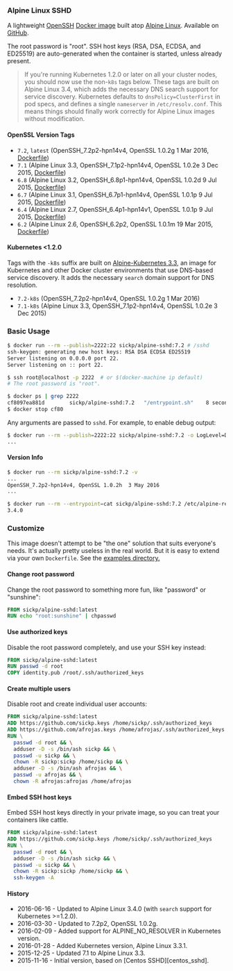 ### Alpine Linux SSHD

A lightweight [OpenSSH][openssh] [Docker image][dockerhub_project] built atop [Alpine Linux][alpine_linux]. Available on [GitHub][github_project].

The root password is "root". SSH host keys (RSA, DSA, ECDSA, and ED25519) are auto-generated when the container is started, unless already present.

> If you're running Kubernetes 1.2.0 or later on all your cluster nodes, you should now use the non-`k8s` tags below. These tags are built on Alpine Linux 3.4, which adds the necessary DNS search support for service discovery. Kubernetes defaults to `dnsPolicy=ClusterFirst` in pod specs, and defines a single `nameserver` in `/etc/resolv.conf`. This means things should finally work correctly for Alpine Linux images without modification.

#### OpenSSL Version Tags

- `7.2`, `latest` (OpenSSH_7.2p2-hpn14v4, OpenSSL 1.0.2g  1 Mar 2016, [Dockerfile][dockerfile_7_2])
- `7.1` (Alpine Linux 3.3, OpenSSH_7.1p2-hpn14v4, OpenSSL 1.0.2e 3 Dec 2015, [Dockerfile][dockerfile_7_1])
- `6.8` (Alpine Linux 3.2, OpenSSH_6.8p1-hpn14v4, OpenSSL 1.0.2d 9 Jul 2015, [Dockerfile][dockerfile_6_8])
- `6.7` (Alpine Linux 3.1, OpenSSH_6.7p1-hpn14v4, OpenSSL 1.0.1p 9 Jul 2015, [Dockerfile][dockerfile_6_7])
- `6.4` (Alpine Linux 2.7, OpenSSH_6.4p1-hpn14v1, OpenSSL 1.0.1p 9 Jul 2015, [Dockerfile][dockerfile_6_4])
- `6.2` (Alpine Linux 2.6, OpenSSH_6.2p2, OpenSSL 1.0.1m 19 Mar 2015, [Dockerfile][dockerfile_6_2])

#### Kubernetes <1.2.0

Tags with the `-k8s` suffix are built on [Alpine-Kubernetes 3.3][alpine_kubernetes], an image for Kubernetes and other Docker cluster environments that use DNS-based service discovery. It adds the necessary `search` domain support for DNS resolution.

- `7.2-k8s` (OpenSSH_7.2p2-hpn14v4, OpenSSL 1.0.2g  1 Mar 2016)
- `7.1-k8s` (Alpine Linux 3.3, OpenSSH_7.1p2-hpn14v4, OpenSSL 1.0.2e 3 Dec 2015)

### Basic Usage

```bash
$ docker run --rm --publish=2222:22 sickp/alpine-sshd:7.2 # /sshd
ssh-keygen: generating new host keys: RSA DSA ECDSA ED25519
Server listening on 0.0.0.0 port 22.
Server listening on :: port 22.

$ ssh root@localhost -p 2222  # or $(docker-machine ip default)
# The root password is "root".

$ docker ps | grep 2222
cf8097ea881d        sickp/alpine-sshd:7.2   "/entrypoint.sh"    8 seconds ago       Up 4 seconds        0.0.0.0:2222->22/tcp   stoic_ptolemy
$ docker stop cf80
```

Any arguments are passed to `sshd`. For example, to enable debug output:

```bash
$ docker run --rm --publish=2222:22 sickp/alpine-sshd:7.2 -o LogLevel=DEBUG
...
```

#### Version Info

```bash
$ docker run --rm sickp/alpine-sshd:7.2 -v
...
OpenSSH_7.2p2-hpn14v4, OpenSSL 1.0.2h  3 May 2016
...

$ docker run --rm --entrypoint=cat sickp/alpine-sshd:7.2 /etc/alpine-release
3.4.0
```

### Customize

This image doesn't attempt to be "the one" solution that suits everyone's needs. It's actually pretty useless in the real world. But it is easy to extend via your own `Dockerfile`. See the [examples directory.][examples]

#### Change root password

Change the root password to something more fun, like "password" or "sunshine":

```dockerfile
FROM sickp/alpine-sshd:latest
RUN echo "root:sunshine" | chpasswd
```

#### Use authorized keys

Disable the root password completely, and use your SSH key instead:

```dockerfile
FROM sickp/alpine-sshd:latest
RUN passwd -d root
COPY identity.pub /root/.ssh/authorized_keys
```

#### Create multiple users

Disable root and create individual user accounts:

```dockerfile
FROM sickp/alpine-sshd:latest
ADD https://github.com/sickp.keys /home/sickp/.ssh/authorized_keys
ADD https://github.com/afrojas.keys /home/afrojas/.ssh/authorized_keys
RUN \
  passwd -d root && \
  adduser -D -s /bin/ash sickp && \
  passwd -u sickp && \
  chown -R sickp:sickp /home/sickp && \
  adduser -D -s /bin/ash afrojas && \
  passwd -u afrojas && \
  chown -R afrojas:afrojas /home/afrojas
```

#### Embed SSH host keys

Embed SSH host keys directly in your private image, so you can treat your containers like cattle.

```dockerfile
FROM sickp/alpine-sshd:latest
ADD https://github.com/sickp.keys /home/sickp/.ssh/authorized_keys
RUN \
  passwd -d root && \
  adduser -D -s /bin/ash sickp && \
  passwd -u sickp && \
  chown -R sickp:sickp /home/sickp && \
  ssh-keygen -A
```

#### History

- 2016-06-16 - Updated to Alpine Linux 3.4.0 (with `search` support for Kubernetes >=1.2.0).
- 2016-03-30 - Updated to 7.2p2, OpenSSL 1.0.2g.
- 2016-02-09 - Added support for ALPINE_NO_RESOLVER in Kubernetes version.
- 2016-01-28 - Added Kubernetes version, Alpine Linux 3.3.1.
- 2015-12-25 - Updated 7.1 to Alpine Linux 3.3.
- 2015-11-16 - Initial version, based on [Centos SSHD][centos_sshd].

[alpine_kubernetes]:  https://hub.docker.com/r/janeczku/alpine-kubernetes/
[alpine_linux]:       https://hub.docker.com/_/alpine/
[dockerhub_project]:  https://hub.docker.com/r/gliderlabs/alpine/
[dockerfile_6_2]:     https://github.com/sickp/docker-alpine-sshd/tree/master/versions/6.2/Dockerfile
[dockerfile_6_4]:     https://github.com/sickp/docker-alpine-sshd/tree/master/versions/6.4/Dockerfile
[dockerfile_6_7]:     https://github.com/sickp/docker-alpine-sshd/tree/master/versions/6.7/Dockerfile
[dockerfile_6_8]:     https://github.com/sickp/docker-alpine-sshd/tree/master/versions/6.8/Dockerfile
[dockerfile_7_1]:     https://github.com/sickp/docker-alpine-sshd/tree/master/versions/7.1/Dockerfile
[dockerfile_7_2]:     https://github.com/sickp/docker-alpine-sshd/tree/master/versions/7.2/Dockerfile
[examples]:           https://github.com/sickp/docker-alpine-sshd/tree/master/examples/
[github_project]:     https://github.com/sickp/docker-alpine-sshd/
[openssh]:            http://www.openssh.com
